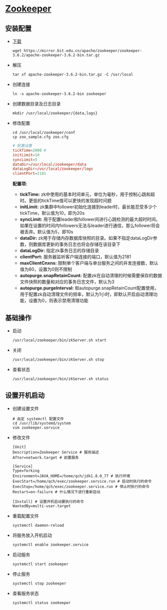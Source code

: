 # [Zookeeper](https://zookeeper.apache.org/)

## 安装配置

* [下载](https://zookeeper.apache.org/releases.html)
    ```shell
    wget https://mirror.bit.edu.cn/apache/zookeeper/zookeeper-3.6.2/apache-zookeeper-3.6.2-bin.tar.gz
    ```

* 解压
    ```shell
    tar xf apache-zookeeper-3.6.2-bin.tar.gz -C /usr/local
    ```

* 创建连接
    ```shell
    ln -s apache-zookeeper-3.6.2-bin zookeeper
    ```

* 创建数据目录及日志目录
    ```shell
    mkdir /usr/local/zookeeper/{data,logs}
    ```

* 修改配置
    ```shell
    cd /usr/local/zookeeper/conf
    cp zoo_sample.cfg zoo.cfg
    ```

    ```conf
    # 配置设置
    tickTime=2000 # 
    initLimit=10
    syncLimit=5
    dataDir=/usr/local/zookeeper/data
    dataLogDir=/usr/local/zookeeper/logs
    clientPort=2181
    ```
    **配置项:**
    * **tickTime:** zk中使用的基本时间单元，单位为毫秒，用于控制心跳和超时。更低的tickTime值可以更快的发现超时问题
    * **initLimit:** zk集群中follower初始化连接到leader时，最长能忍受多少个tickTime，默认值为10，即为20s
    * **syncLimit:** 用于配置leader和follower间进行心跳检测的最大超时时间。如果在设置的时间内followers无法与leader进行通信，那么follower将会被丢弃。默认值为5，即10s
    * **dataDir:** zk用于存储内存数据库快照的目录。如果不指定dataLogDir参数，则数据库更新的事务日志也将会存储在该目录下
    * **dataLogDir:** 指定zk事务日志的存储目录
    * **clientPort:** 服务器监听客户端连接的端口，默认值为2181
    * **maxClientCnxns:** 限制单个客户端与单台服务之间的并发连接数，默认值为60，设置为0则不限制
    * **autopurge.snapRetainCount:** 配置zk在自动清理的时候需要保存的数据文件快照的数量和对应的事务日志文件，默认为3
    * **autopurge.purgeInterval:** 和autopurge.snapRetainCount配置使用，用于配置zk自动清理文件的频率，默认为1小时，即默认开启自动清理功能，设置为0，则表示禁用清理功能


## 基础操作

* 启动
    ```shell
    /usr/local/zookeeper/bin/zkServer.sh start
    ```

* 关闭
    ```shell
    /usr/local/zookeeper/bin/zkServer.sh stop
    ```
    
* 查看状态
    ```shell
    /usr/local/zookeeper/bin/zkServer.sh status
    ```

## 设置开机启动

* 创建设置文件
    ```shell
    # 自定 systemctl 配置文件
    cd /usr/lib/systemd/system
    vim zookeeper.service
    ```
* 修改文件
    ```shell
    [Unit]
    Description=Zookeeper Service # 服务描述
    After=network.target # 前置服务

    [Service]
    Type=forking
    Environment=JAVA_HOME=/home/qch/jdk1.8.0_77 # 执行环境
    ExecStart=/home/qch/exec/zookeeper.service.run # 启动时执行的命令
    ExecStop=/home/qch/exec/zookeeper.service.run # 停止时执行的命令
    Restart=on-failure # 什么情况下进行重新启动

    [Install] # 设置开机启动要执行的命令
    WantedBy=multi-user.target
    ```
* 重载配置文件
    ```shell
    systemctl daemon-reload
    ```
* 将服务放入开机启动
    ```shell
    systemctl enable zookeeper.service
    ```

* 启动服务
    ```shell
    systemctl start zookeeper
    ```

* 停止服务
    ```shell
    systemctl stop zookeeper
    ```

* 查看服务状态
    ```shell
    systemctl status zookeeper
    ```

